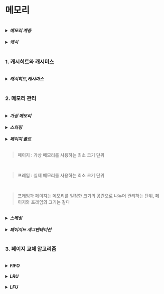 # 메모리


<br>

<details>
<summary><b><i>메모리 계층</i></b></summary>
<div markdown="1">
    <ul>
    <br>
    <li><b><i>레지스터</i></b></li>
    <br>
    <li><b><i>L1,L2 캐시</i></b></li>
    <br>
    <li><b><i>주기억장치(RAM)</i></b></li>
    <br>
    <li><b><i>보조기억장치 (HDD,SDD)</i></b></li>
    </ul>
</div>  
</details>

<br>

<details>
<summary><b><i>캐시</i></b></summary>
<div markdown="1">
    <ul>
    <br>
    <li><b><i>데이터를 미리 복사해 놓는 임시 저장소</i></b></li>
    <li>공간 지역성 : 최근 접근한 데이터를 이루고 있는 공간이나 그 가까운 공간에 접근</li>
    <li>시간 지역성 : 최근 사용한 데이터에 다시 접근하려는 특성</li>
    </ul>
</div>  
</details>

<br>

### 1. 캐시히트와 캐시미스

<br>

<details>
<summary><b><i>캐시히트,캐시미스</i></b></summary>
<div markdown="1">
    <ul>
    <br>
    <li><b><i>캐시히트 : 캐시에서 원하는 데이터를 찾았을 때 </i></b></li>
     <br>
    <li><b><i>캐시미스 : 주 메모리에서 데이터를 찾아올 때 </i></b></li>
    </ul>
</div>  
</details>

<br>

### 2. 메모리 관리

<br>

<details>
<summary><b><i>가상 메모리</i></b></summary>
<div markdown="1">
    <ul>
    <br>
    <li><b><i>메모리 자원을 추상화하여 사용자들에게 매우 큰 메모리로 보이게 만드는 기술</i></b></li>
     <br>
    <li>MMU(메모리 관리 장치) : <b><i>가상 주소를 실제 주소로 매핑</i></b></li>
    <br>
      <li>페이지 테이블 : <b><i>가상주소와 실제주소가 매핑되어있는 테이블</i></b></li>
      <br>
       <li>TLB : <b><i>페이지 테이블의 캐시 역할</i></b></li>
    </ul>
</div>  
</details>

<br>

<details>
<summary><b><i>스와핑</i></b></summary>
<div markdown="1">
    <ul>
    <br>
    <li><b><i>당장 사용하지 않는 데이터를 하드 디스크로 내리고 필요할 때 RAM으로 옮기는 행위</i></b></li>

    </ul>
</div>  
</details>

<br>

<details>
<summary><b><i>페이지 폴트</i></b></summary>
<div markdown="1">
    <ul>
    <br>
    <li><b><i>프로세스 주소 공간에는 존재하지만 RAM에 없는 데이터 접근했을 때 발생하는 현상</i></b></li>

    </ul>
</div>  
</details>

<br>

> 페이지 : 가상 메모리를 사용하는 최소 크기 단위

<br>

> 프레임 : 실제 메모리를 사용하는 최소 크기 단위

<br>

> 프레임과 페이지는 메모리를 일정한 크기의 공간으로 나누어 관리하는 단위, 페이지와 프레임의 크기는 같다

<br>
<details>
<summary><b><i>스레싱</i></b></summary>
<div markdown="1">
    <ul>
    <br>
    <li><b><i>메모리의 페이지 폴트율이 높은 것을 의미</i></b></li>

    </ul>
</div>  
</details>

<br>
<details>
<summary><b><i>페이지드 세그멘테이션</i></b></summary>
<div markdown="1">
    <ul>
    <br>
    <li><b><i>공유나 보안을 의미하는 단위는 세그먼트로 나누고, 물리적 메모리는 페이지로 나눈다</i></b></li>
    <li>세그멘테이션은 가변 분할 방식이라서 코드 영역, 데이터 영역, 스택 영역, 힙 영역을 세그먼트로 나눠서 관리할 수 있다. 때문에 다른 프로세스와 공유하기도 편하고 각 영역에 대한 메모리 접근 보호를 하기 쉽다.</li>
    </ul>
</div>  
</details>

<br>

### 3. 페이지 교체 알고리즘

<br>
<details>
<summary><b><i>FIFO</i></b></summary>
<div markdown="1">
    <ul>
    <br>
    <li><b><i>가장 먼저 온 페이지를 교체</i></b></li>
    </ul>
</div>  
</details>

<br>
<details>
<summary><b><i>LRU</i></b></summary>
<div markdown="1">
    <ul>
    <br>
    <li><b><i>참조가 가장 오래된 페이지를 바꿈</i></b></li>
    </ul>
</div>  
</details>

<br>
<details>
<summary><b><i>LFU</i></b></summary>
<div markdown="1">
    <ul>
    <br>
    <li><b><i>가장 참조 횟수가 적은 페이지 교체</i></b></li>
    </ul>
</div>  
</details>
